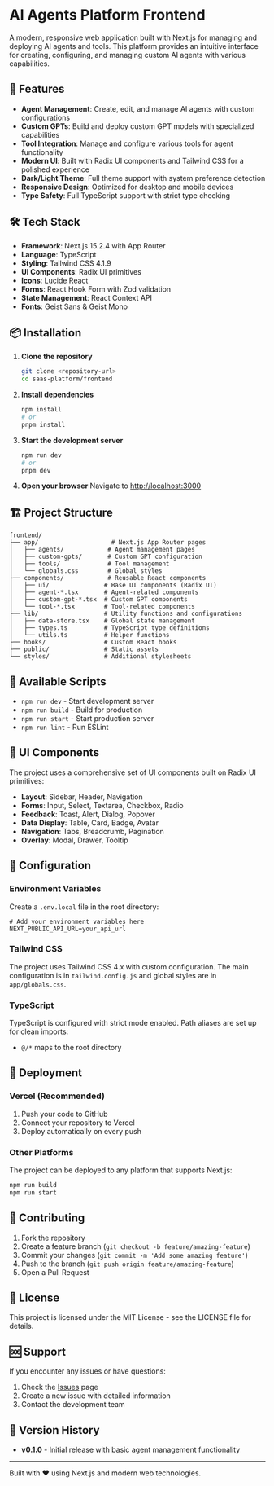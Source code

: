 # AI Agents Platform Frontend

A modern, responsive web application built with Next.js for managing and deploying AI agents and tools. This platform provides an intuitive interface for creating, configuring, and managing custom AI agents with various capabilities.

## 🚀 Features

- **Agent Management**: Create, edit, and manage AI agents with custom configurations
- **Custom GPTs**: Build and deploy custom GPT models with specialized capabilities
- **Tool Integration**: Manage and configure various tools for agent functionality
- **Modern UI**: Built with Radix UI components and Tailwind CSS for a polished experience
- **Dark/Light Theme**: Full theme support with system preference detection
- **Responsive Design**: Optimized for desktop and mobile devices
- **Type Safety**: Full TypeScript support with strict type checking

## 🛠️ Tech Stack

- **Framework**: Next.js 15.2.4 with App Router
- **Language**: TypeScript
- **Styling**: Tailwind CSS 4.1.9
- **UI Components**: Radix UI primitives
- **Icons**: Lucide React
- **Forms**: React Hook Form with Zod validation
- **State Management**: React Context API
- **Fonts**: Geist Sans & Geist Mono

## 📦 Installation

1. **Clone the repository**
   ```bash
   git clone <repository-url>
   cd saas-platform/frontend
   ```

2. **Install dependencies**
   ```bash
   npm install
   # or
   pnpm install
   ```

3. **Start the development server**
   ```bash
   npm run dev
   # or
   pnpm dev
   ```

4. **Open your browser**
   Navigate to [http://localhost:3000](http://localhost:3000)

## 🏗️ Project Structure

```
frontend/
├── app/                    # Next.js App Router pages
│   ├── agents/            # Agent management pages
│   ├── custom-gpts/       # Custom GPT configuration
│   ├── tools/             # Tool management
│   └── globals.css        # Global styles
├── components/            # Reusable React components
│   ├── ui/               # Base UI components (Radix UI)
│   ├── agent-*.tsx       # Agent-related components
│   ├── custom-gpt-*.tsx  # Custom GPT components
│   └── tool-*.tsx        # Tool-related components
├── lib/                  # Utility functions and configurations
│   ├── data-store.tsx    # Global state management
│   ├── types.ts          # TypeScript type definitions
│   └── utils.ts          # Helper functions
├── hooks/                # Custom React hooks
├── public/               # Static assets
└── styles/               # Additional stylesheets
```

## 🎯 Available Scripts

- `npm run dev` - Start development server
- `npm run build` - Build for production
- `npm run start` - Start production server
- `npm run lint` - Run ESLint

## 🎨 UI Components

The project uses a comprehensive set of UI components built on Radix UI primitives:

- **Layout**: Sidebar, Header, Navigation
- **Forms**: Input, Select, Textarea, Checkbox, Radio
- **Feedback**: Toast, Alert, Dialog, Popover
- **Data Display**: Table, Card, Badge, Avatar
- **Navigation**: Tabs, Breadcrumb, Pagination
- **Overlay**: Modal, Drawer, Tooltip

## 🔧 Configuration

### Environment Variables

Create a `.env.local` file in the root directory:

```env
# Add your environment variables here
NEXT_PUBLIC_API_URL=your_api_url
```

### Tailwind CSS

The project uses Tailwind CSS 4.x with custom configuration. The main configuration is in `tailwind.config.js` and global styles are in `app/globals.css`.

### TypeScript

TypeScript is configured with strict mode enabled. Path aliases are set up for clean imports:
- `@/*` maps to the root directory

## 🚀 Deployment

### Vercel (Recommended)

1. Push your code to GitHub
2. Connect your repository to Vercel
3. Deploy automatically on every push

### Other Platforms

The project can be deployed to any platform that supports Next.js:

```bash
npm run build
npm run start
```

## 🤝 Contributing

1. Fork the repository
2. Create a feature branch (`git checkout -b feature/amazing-feature`)
3. Commit your changes (`git commit -m 'Add some amazing feature'`)
4. Push to the branch (`git push origin feature/amazing-feature`)
5. Open a Pull Request

## 📝 License

This project is licensed under the MIT License - see the LICENSE file for details.

## 🆘 Support

If you encounter any issues or have questions:

1. Check the [Issues](https://github.com/your-repo/issues) page
2. Create a new issue with detailed information
3. Contact the development team

## 🔄 Version History

- **v0.1.0** - Initial release with basic agent management functionality

---

Built with ❤️ using Next.js and modern web technologies.
